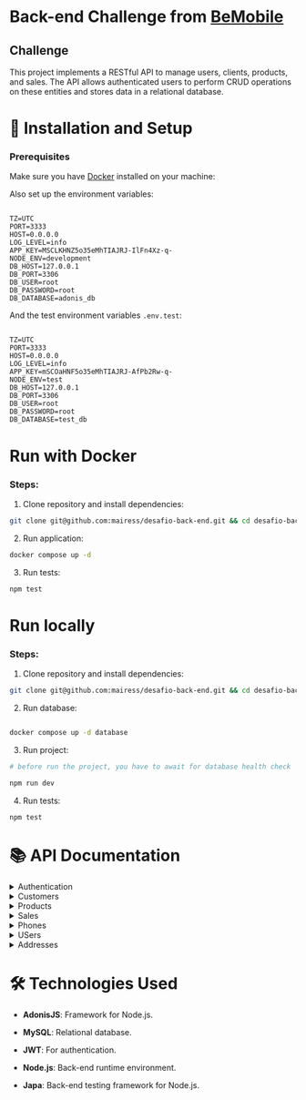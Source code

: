# Back-end Challenge from [BeMobile](https://www.linkedin.com/company/betalenttech/)

## Challenge

This project implements a RESTful API to manage users, clients, products, and sales. The API allows authenticated users to perform CRUD operations on these entities and stores data in a relational database.

# 🚀 Installation and Setup

### Prerequisites

Make sure you have [Docker](https://www.docker.com/get-started/) installed on your machine:

Also set up the environment variables:

```properties

TZ=UTC
PORT=3333
HOST=0.0.0.0
LOG_LEVEL=info
APP_KEY=MSCLKHNZ5o35eMhTIAJRJ-IlFn4Xz-q-
NODE_ENV=development
DB_HOST=127.0.0.1
DB_PORT=3306
DB_USER=root
DB_PASSWORD=root
DB_DATABASE=adonis_db

```

And the test environment variables `.env.test`:

```properties

TZ=UTC
PORT=3333
HOST=0.0.0.0
LOG_LEVEL=info
APP_KEY=mSCOaHNF5o35eMhTIAJRJ-AfPb2Rw-q-
NODE_ENV=test
DB_HOST=127.0.0.1
DB_PORT=3306
DB_USER=root
DB_PASSWORD=root
DB_DATABASE=test_db

```

# Run with Docker

### Steps:

1. Clone repository and install dependencies:

```BASH
git clone git@github.com:mairess/desafio-back-end.git && cd desafio-back-end && npm install
```

2. Run application:

```BASH
docker compose up -d
```

3. Run tests:

```BASH
npm test
```

# Run locally

### Steps:

1. Clone repository and install dependencies:

```BASH
git clone git@github.com:mairess/desafio-back-end.git && cd desafio-back-end && npm install
```

2. Run database:

```BASH

docker compose up -d database

```

3. Run project:

```BASH
# before run the project, you have to await for database health check

npm run dev
```

4. Run tests:

```BASH
npm test
```

# 📚 API Documentation

<details>


<summary>Authentication</summary>

### POST /auth/signup

#### Request:
```json
{
  "fullName": "Marcos Oliveira de Cardoso",
  "email": "marcos@mail.com",
  "password": "password123"
}
```

#### Response:
```json
{
  "fullName": "Marcos Oliveira de Cardoso",
  "email": "marcos@mail.com",
  "id": 4
}
```

### POST /auth/login

#### Request:
```json
{
  "email": "juliana@mail.com",
  "password": "12345678"
}
```

#### Response:
```json
{
	"token": "oat_NA.TmFERV9JT1ZOZ3dTdFVpTkJXY1dhLWFpY2hxMWxhTVRzUlFkRUR2NDUyMzY0MzAwMw"
}
```

### GET /auth/me

#### Response:
```json
{
	"id": 2,
	"fullName": "Juliana Silva",
	"email": "juliana@mail.com",
	"createdAt": "2024-11-21T22:29:39.000+00:00",
	"updatedAt": "2024-11-21T22:29:39.000+00:00"
}
```

### DELETE /auth/me

#### Response:
```json
{
	"message": "Logged out successfully!"
}
```

</details>

<details>

<summary>Customers</summary>

## Customers

### GET /customers?page=1&limit=5

#### Response:
```json
{
	"meta": {
		"total": 66,
		"perPage": 5,
		"currentPage": 1,
		"lastPage": 14,
		"firstPage": 1,
		"firstPageUrl": "/?page=1",
		"lastPageUrl": "/?page=14",
		"nextPageUrl": "/?page=2",
		"previousPageUrl": null
	},
	"data": [
		{
			"id": 1,
			"fullName": "Jão Cabral",
			"cpf": "00011122233",
			"email": "cabral@mail.com"
		},
		{
			"id": 2,
			"fullName": "Juliano Marques de Souza",
			"cpf": "11122222222",
			"email": "maires@mail.com"
		},
		{
			"id": 3,
			"fullName": "Pedro Souza",
			"cpf": "98765432101",
			"email": "pedro.souza@mail.com"
		},
		{
			"id": 4,
			"fullName": "Ana Costa",
			"cpf": "10293847562",
			"email": "ana.costa@mail.com"
		},
		{
			"id": 5,
			"fullName": "Lucas Pereira",
			"cpf": "56473829101",
			"email": "lucas.pereira@mail.com"
		}
	]
}
```

### GET /customers/2?year=2024&month=11

#### Response:
```json
{
	"id": 2,
	"fullName": "Maires Rocha de Souza",
	"cpf": "11122222222",
	"email": "maires@mail.com",
	"createdAt": "2024-11-21T22:29:39.000+00:00",
	"updatedAt": "2024-11-21T22:34:13.000+00:00",
	"addresses": [
		{
			"id": 2,
			"street": "Rua das Laranjeiras",
			"number": "101",
			"neighborhood": "Laranjeiras",
			"city": "Rio de Janeiro",
			"state": "RJ",
			"zipCode": "02000-001",
			"country": "Brasil",
			"createdAt": "2024-11-21T22:29:39.000+00:00",
			"updatedAt": "2024-11-21T22:29:39.000+00:00"
		}
	],
	"phones": [
		{
			"id": 2,
			"phoneNumber": "11900000002",
			"createdAt": "2024-11-21T22:29:39.000+00:00",
			"updatedAt": "2024-11-21T22:29:39.000+00:00"
		}
	],
	"sales": [
		{
			"id": 6,
			"quantity": 1,
			"unitPrice": "150.00",
			"totalPrice": "150.00",
			"createdAt": "2024-11-21T22:29:39.000+00:00",
			"product": {
				"id": 6,
				"name": "Product 6",
				"description": "Descrição do produto 6",
				"price": "150.00"
			}
		},
		{
			"id": 7,
			"quantity": 6,
			"unitPrice": "25.00",
			"totalPrice": "150.00",
			"createdAt": "2024-11-21T22:29:39.000+00:00",
			"product": {
				"id": 7,
				"name": "Product 7",
				"description": "Descrição do produto 7",
				"price": "25.00"
			}
		},
		{
			"id": 8,
			"quantity": 3,
			"unitPrice": "75.00",
			"totalPrice": "225.00",
			"createdAt": "2024-11-21T22:29:39.000+00:00",
			"product": {
				"id": 8,
				"name": "Product 8",
				"description": "Descrição do produto 8",
				"price": "75.00"
			}
		}
	]
}
```

### POST /customers

#### Request:
```json
{
	"fullName": "Maires Souza",
	"cpf": "120.100.101-00",
	"email": "euaa@xample.com"
}
```

#### Response:
```json
{
	"fullName": "Maires Souza",
	"cpf": "120.100.101-00",
	"email": "euaa@xample.com",
	"id": 67
}
```

### PATCH /customers/2

#### Request:
```json
{
	"fullName": "Maires Rocha de Souza",
	"cpf": "11122222222",
	"email": "maires@mail.com"
}
```

#### Response:
```json
{
	"id": 2,
	"fullName": "Maires Rocha de Souza",
	"cpf": "11122222222",
	"email": "maires@mail.com"
}
```

### DELETE /customers/2

#### Response:
```json
{
	"message": "Customer deleted successfully!"
}
```

</details>

<details>

<summary>Products</summary>

### GET /products?page=1&limit=15

#### Response:
```json
{
	"meta": {
		"total": 15,
		"perPage": 5,
		"currentPage": 1,
		"lastPage": 3,
		"firstPage": 1,
		"firstPageUrl": "/?page=1",
		"lastPageUrl": "/?page=3",
		"nextPageUrl": "/?page=2",
		"previousPageUrl": null
	},
	"data": [
		{
			"id": 1,
			"name": "Product 1",
			"description": "Descrição do produto 1",
			"price": "100.00"
		},
		{
			"id": 10,
			"name": "Product 10",
			"description": "Descrição do produto 10",
			"price": "40.00"
		},
		{
			"id": 11,
			"name": "Product 11",
			"description": "Descrição do produto 11",
			"price": "90.00"
		},
		{
			"id": 12,
			"name": "Product 12",
			"description": "Descrição do produto 12",
			"price": "120.00"
		},
		{
			"id": 13,
			"name": "Product 13",
			"description": "Descrição do produto 13",
			"price": "180.00"
		}
	]
}
```

### GET /products

#### Response:
```json
{
	"id": 15,
	"name": "Product 15",
	"description": "Descrição do produto 15",
	"price": "55.00",
	"stock": 25,
	"createdAt": "2024-11-21T22:29:39.000+00:00",
	"updatedAt": "2024-11-21T22:29:39.000+00:00",
	"deletedAt": null
}
```

### POST /products

#### Request:
```json
{
  "name": "Super Blender",
  "description": "High-performance blender for making smoothies, soups, and more.",
  "price": 299.99,
  "stock": 15
}
```

#### Response:
```json
{
	"name": "Super Blender",
	"description": "High-performance blender for making smoothies, soups, and more.",
	"price": 299.99,
	"stock": 15,
	"id": 16
}
```

### PATCH /products/16

#### Request:
```json
{
	"name": "Bicycle",
	"description": "A nice bicycle",
	"price": 450,
	"stock": 80
}
```

#### Response:
```json
{
	"id": 16,
	"name": "Bicycle",
	"description": "A nice bicycle",
	"price": 450,
	"stock": 80
}
```

### DELETE /products/16

#### Response:
```json
{
	"message": "Product deleted successfully!"
}
```

</details>

<details>

<summary>Sales</summary>

### GET /sales?page=1&limit=2

#### Response:
```json
{
	"meta": {
		"total": 57,
		"perPage": 2,
		"currentPage": 1,
		"lastPage": 29,
		"firstPage": 1,
		"firstPageUrl": "/?page=1",
		"lastPageUrl": "/?page=29",
		"nextPageUrl": "/?page=2",
		"previousPageUrl": null
	},
	"data": [
		{
			"id": 1,
			"customerId": 1,
			"productId": 1,
			"quantity": 2,
			"unitPrice": "100.00",
			"totalPrice": "200.00",
			"createdAt": "2024-11-21T22:29:39.000+00:00"
		},
		{
			"id": 2,
			"customerId": 1,
			"productId": 2,
			"quantity": 3,
			"unitPrice": "50.00",
			"totalPrice": "150.00",
			"createdAt": "2024-11-21T22:29:39.000+00:00"
		}
	]
}
```

### GET /sales/57

#### Response:
```json
{
	"id": 57,
	"quantity": 2,
	"unitPrice": "120.00",
	"totalPrice": "240.00",
	"createdAt": "2024-11-21T22:29:39.000+00:00",
	"updatedAt": "2024-11-21T22:29:39.000+00:00",
	"customer": {
		"id": 21,
		"fullName": "Renato Souza",
		"cpf": "45678902303",
		"email": "renato.souza@mail.com"
	},
	"product": {
		"id": 12,
		"name": "Product 12",
		"description": "Descrição do produto 12",
		"price": "120.00",
		"stock": 30
	}
}
```

### POST /sales

#### Request:
```json
{
	"customerId": 66,
	"productId": 11,
	"quantity": 1
}
```

#### Response:
```json
{
	"customerId": 66,
	"productId": 11,
	"quantity": 1,
	"unitPrice": "90.00",
	"totalPrice": 90,
	"id": 58
}
```

</details>

<details>

<summary>Phones</summary>

### POST /phones/customers/1

#### Request:
```json
{
	"phoneNumber": "07401000001"
}
```

#### Response:
```json
{
	"phoneNumber": "07401000001",
	"id": 66
}
```

### PATCH /phones/66/customers/1

#### Request:
```json
{
	"phoneNumber": "00000035222"
}
```

#### Response:
```json
{
	"id": 66,
	"customerId": 1,
	"phoneNumber": "00000035222"
}
```

### DELETE /phones/1

#### Response:
```json
{
	"message": "Phone deleted successfully!"
}
```

</details>

<details>

<summary>USers</summary>

### GET /users

#### Response:
```json
{
	"meta": {
		"total": 3,
		"perPage": 50,
		"currentPage": 1,
		"lastPage": 1,
		"firstPage": 1,
		"firstPageUrl": "/?page=1",
		"lastPageUrl": "/?page=1",
		"nextPageUrl": null,
		"previousPageUrl": null
	},
	"data": [
		{
			"id": 1,
			"fullName": "Mirosmar Gleidson",
			"email": "miro@mail.com"
		},
		{
			"id": 2,
			"fullName": "Juliana Silva",
			"email": "juliana@mail.com"
		},
		{
			"id": 3,
			"fullName": "Maires Rocha de Souza",
			"email": "maires@mail.com"
		}
	]
}
```

### PATCH /users/1

#### Request:
```json
{
	"fullName": "Mirosmar Gleidson de Souza",
	"email": "mirosouza@mail.com"
}
```

#### Response:
```json
{
	"id": 1,
	"fullName": "Mirosmar Gleidson de Souza",
	"email": "mirosouza@mail.com"
}
```

### DELETE /users/1

#### Response:
```json
{
	"message": "User deleted successfully!"
}
```

</details>

<details>

<summary>Addresses</summary>

### POST /addresses/customers/1

#### Request:
```json
{
	"street": "Green Flowers",
	"number": 39,
	"neighborhood": "Garden",
	"city": "Rio de Janeiro",
	"state": "RJ",
	"zipCode": "46470000",
	"country": "Brasil"
}
```

#### Response:
```json
{
	"street": "Green Flowers",
	"number": 39,
	"neighborhood": "Garden",
	"city": "Rio de Janeiro",
	"state": "RJ",
	"zipCode": "46470000",
	"country": "Brasil",
	"customerId": 1,
	"id": 66
}
```

### PATCH /addresses/1/customers/1

#### Request:
```json
{
	"street": "oi",
	"number": 222,
	"neighborhood": "oi",
	"city": "oi",
	"state": "PI",
	"zipCode": "46470000",
	"country": "Brasil meu país amado"
}
```

#### Response:
```json
{
	"id": 1,
	"customerId": 1,
	"street": "oi",
	"number": 222,
	"neighborhood": "oi",
	"city": "oi",
	"state": "PP",
	"zipCode": "46470000",
	"country": "Brasil meu país amado"
}
```

### DELETE /addresses/1/customers/1

#### Response:
```json
{
	"message": "Address deleted successfully!"
}
```
</details>

# 🛠 Technologies Used

- **AdonisJS**: Framework for Node.js.

- **MySQL**: Relational database.

- **JWT**: For authentication.

- **Node.js**: Back-end runtime environment.

- **Japa**: Back-end testing framework for Node.js.